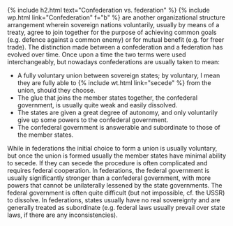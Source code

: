 <!-- Confederation -->
{% include h2.html text="Confederation vs. federation" %}
{% include wp.html link="Confederation" f="b" %} are another organizational structure arrangement wherein sovereign nations voluntarily, usually by means of a treaty, agree to join together for the purpose of achieving common goals (e.g. defence against a common enemy) or for mutual benefit (e.g. for freer trade). The distinction made between a confederation and a federation has evolved over time. Once upon a time the two terms were used interchangeably, but nowadays confederations are usually taken to mean:

* A fully voluntary union between sovereign states; by voluntary, I mean they are fully able to {% include wt.html link="secede" %} from the union, should they choose.
* The glue that joins the member states together, the confederal government, is usually quite weak and easily dissolved. 
* The states are given a great degree of autonomy, and only voluntarily give up some powers to the confederal government. 
* The confederal government is answerable and subordinate to those of the member states.

While in federations the initial choice to form a union is usually voluntary, but once the union is formed usually the member states have minimal ability to secede. If they can secede the procedure is often complicated and requires federal cooperation. In federations, the federal government is usually significantly stronger than a confederal government, with more powers that cannot be unilaterally lessened by the state governments. The federal government is often quite difficult (but not impossible, cf. the USSR) to dissolve. In federations, states usually have no real sovereignty and are generally treated as subordinate (e.g. federal laws usually prevail over state laws, if there are any inconsistencies).
